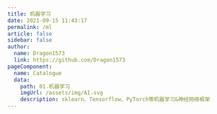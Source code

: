 ```yaml
---
title: 机器学习
date: 2021-09-15 11:43:17
permalink: /ml
article: false
sidebar: false
author:
  name: Dragon1573
  link: https://github.com/Dragon1573
pageComponent:
  name: Catalogue
  data:
    path: 01.机器学习
    imgUrl: /assets/img/AI.svg
    description: sklearn、Tensorflow、PyTorch等机器学习&神经网络框架
---
```

